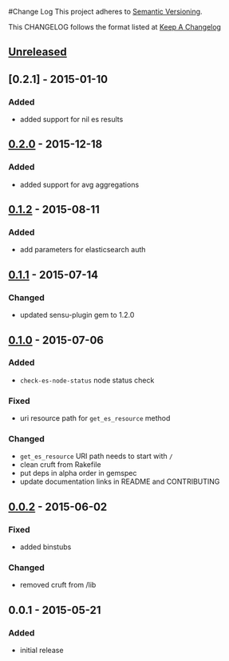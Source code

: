 #Change Log
This project adheres to [Semantic Versioning](http://semver.org/).

This CHANGELOG follows the format listed at [Keep A Changelog](http://keepachangelog.com/)

## [Unreleased][unreleased]

## [0.2.1] - 2015-01-10
### Added
- added support for nil es results

## [0.2.0] - 2015-12-18
### Added
- added support for avg aggregations

## [0.1.2] - 2015-08-11
### Added
- add parameters for elasticsearch auth

## [0.1.1] - 2015-07-14
### Changed
- updated sensu-plugin gem to 1.2.0

## [0.1.0] - 2015-07-06
### Added
- `check-es-node-status` node status check

### Fixed
- uri resource path for `get_es_resource` method

### Changed
- `get_es_resource` URI path needs to start with `/`
- clean cruft from Rakefile
- put deps in alpha order in gemspec
- update documentation links in README and CONTRIBUTING

## [0.0.2] - 2015-06-02
### Fixed
- added binstubs

### Changed
- removed cruft from /lib

## 0.0.1 - 2015-05-21
### Added
- initial release

[unreleased]: https://github.com/ministryofjustice/sensu-plugins-elasticsearch/compare/0.2.0...HEAD
[0.2.0]: https://github.com/ministryofjustice/sensu-plugins-elasticsearch/compare/0.1.4...0.2.0
[0.1.2]: https://github.com/ministryofjustice/sensu-plugins-elasticsearch/compare/0.1.1...0.1.2
[0.1.1]: https://github.com/ministryofjustice/sensu-plugins-elasticsearch/compare/0.1.0...0.1.1
[0.1.0]: https://github.com/ministryofjustice/sensu-plugins-elasticsearch/compare/0.0.2...0.1.0
[0.0.2]: https://github.com/ministryofjustice/sensu-plugins-elasticsearch/compare/0.0.1...0.0.2
